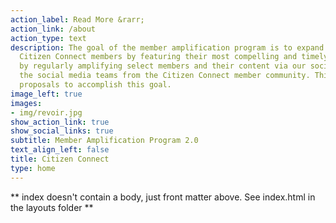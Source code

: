 ```yaml
---
action_label: Read More &rarr;
action_link: /about
action_type: text
description: The goal of the member amplification program is to expand engagement by Americans with 
  Citizen Connect members by featuring their most compelling and timely content. This will be accomplished
  by regularly amplifying select members and their content via our social media assets in coordination with
  the social media teams from the Citizen Connect member community. This project contains background and
  proposals to accomplish this goal.
image_left: true
images:
- img/revoir.jpg
show_action_link: true
show_social_links: true
subtitle: Member Amplification Program 2.0
text_align_left: false
title: Citizen Connect
type: home
---
```


** index doesn't contain a body, just front matter above.
See index.html in the layouts folder **
